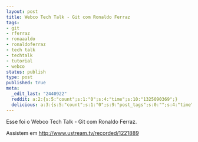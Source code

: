 ```yaml
---
layout: post
title: Webco Tech Talk - Git com Ronaldo Ferraz
tags:
- git
- rferraz
- ronaaaldo
- ronaldoferraz
- tech talk
- techtalk
- tutorial
- webco
status: publish
type: post
published: true
meta:
  _edit_last: "2440922"
  reddit: a:2:{s:5:"count";s:1:"0";s:4:"time";s:10:"1325090369";}
  delicious: a:3:{s:5:"count";s:1:"0";s:9:"post_tags";s:0:"";s:4:"time";s:10:"1294327219";}
---
```

Esse foi o Webco Tech Talk - Git com Ronaldo Ferraz.

Assistem em <http://www.ustream.tv/recorded/1221889>
